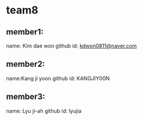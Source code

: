 # team8
## member1:
name: Kim dae won
github id: kdwon0811@naver.com

## member2:
name:Kang ji yoon 
github id: KANGJIY00N

## member3:
name: Lyu ji-ah
github id: lyujia

